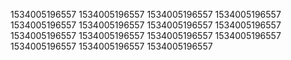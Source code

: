 1534005196557
1534005196557
1534005196557
1534005196557
1534005196557
1534005196557
1534005196557
1534005196557
1534005196557
1534005196557
1534005196557
1534005196557
1534005196557
1534005196557
1534005196557